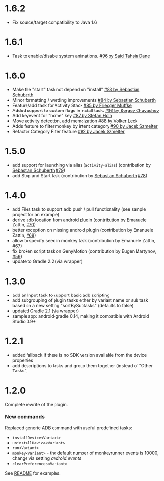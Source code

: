 # 1.6.2
- Fix source/target compatibility to Java 1.6

# 1.6.1
- Task to enable/disable system animations. [#96 by Said Tahsin Dane](https://github.com/novoda/gradle-android-command-plugin/pull/96)

# 1.6.0
- Make the "start" task not depend on "install" [#83 by Sebastian Schuberth](https://github.com/novoda/gradle-android-command-plugin/pull/83)
- Minor formatting / wording improvements [#84 by Sebastian Schuberth](https://github.com/novoda/gradle-android-command-plugin/pull/84) 
- Feature/add task for Activity Stack [#85 by Friedger Müffke](https://github.com/novoda/gradle-android-command-plugin/pull/85)
- Added support to custom flags in install task. [#86 by Sergey Chuvashev](https://github.com/novoda/gradle-android-command-plugin/pull/86)
- Add keyevent for "home" key [#87 by Stefan Hoth](https://github.com/novoda/gradle-android-command-plugin/pull/87)
- Move activity detection, add memoization [#88 by Volker Leck](https://github.com/novoda/gradle-android-command-plugin/pull/88)
- Adds feature to filter monkey by intent category [#90 by Jacek Szmelter](https://github.com/novoda/gradle-android-command-plugin/pull/90)
- Refactor Category Filter feature [#92 by Jacek Szmelter](https://github.com/novoda/gradle-android-command-plugin/pull/92)

# 1.5.0
- add support for launching via alias (`activity-alias`) (contribution by [Sebastian Schuberth](https://github.com/sschuberth) [#79](https://github.com/novoda/gradle-android-command-plugin/pull/79))
- add Stop and Start task (contribution by [Sebastian Schuberth](https://github.com/sschuberth) [#78](https://github.com/novoda/gradle-android-command-plugin/pull/78))

# 1.4.0

- add Files task to support adb push / pull functionality (see sample project for an example)
- derive adb location from android plugin (contribution by Emanuele Zattin, [#70](https://github.com/novoda/gradle-android-command-plugin/pull/70))
- better exception on missing android plugin (contribution by Emanuele Zattin, [#68](https://github.com/novoda/gradle-android-command-plugin/pull/68))
- allow to specify seed in monkey task (contribution by Emanuele Zattin, [#67](https://github.com/novoda/gradle-android-command-plugin/pull/67))
- fix broken script task on GenyMotion (contribution by Eugen Martynov, [#59](https://github.com/novoda/gradle-android-command-plugin/pull/59))
- update to Gradle 2.2 (via wrapper)

# 1.3.0

- add an Input task to support basic adb scripting
- add subgrouping of plugin tasks either by variant name or sub task based on a new setting "sortBySubtasks" (defaults to false)
- updated Gradle 2.1 (via wrapper)
- sample app: android-gradle 0.14, making it compatible with Android Studio 0.9+

# 1.2.1

- added fallback if there is no SDK version available from the device properties
- add descriptions to tasks and group them together (instead of "Other Tasks")

# 1.2.0

Complete rewrite of the plugin.

### New commands

Replaced generic ADB command with useful predefined tasks:
- `installDevice<Variant>`
- `uninstallDevice<Variant>`
- `run<Variant>`
- `monkey<Variant>` - the default number of monkeyrunner events is 10000, change via setting _android.events_
- `clearPreferences<Variant>`

See [README](https://github.com/novoda/gradle-android-command-plugin/blob/master/README.md) for examples.
